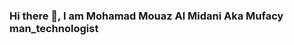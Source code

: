 ### Hi there 👋, I am Mohamad Mouaz Al Midani Aka Mufacy man_technologist

<!--
**Mufacy/Mufacy** is a ✨ _special_ ✨ repository because its `README.md` (this file) appears on your GitHub profile.

Here are some ideas to get you started:

- 🔭 I’m currently working on:
  Laravel CRM, SBAM Team's Task manager Backend
  
  
- 🌱 I’m currently focused on learning ...
  Laravel, Algorithams and datastructures, 
  
  
- 👯 I’m looking to collaborate on ...
   anything fun honestly!
   
   
- 🤔 I’m looking for help with ...
  Artificial intelligence 
  
  
- 💬 Ask me about
  Anything you are welcome
  
  
- 📫 How to reach me: ...
  <a href="https://www.linkedin.com/in/mohamad-mouaz-al-midani-157ba3201/">
         <img alt="Qries" src="https://www.seekpng.com/png/detail/8-84419_linkedin-logo-png-icon-linkedin-logo-png.png"
         width=150" height="70">
  </a>
  
  
- ⚡ Fun fact: ...
-->
